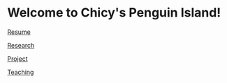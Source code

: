 # Welcome to Chicy's Penguin Island!


[Resume](Self/CV.pdf)

[Research]()

[Project]()

[Teaching](teaching.md)
